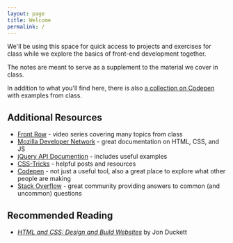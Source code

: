 ```yaml
---
layout: page
title: Welcome
permalink: /
---
```


We'll be using this space for quick access to projects and exercises for class while we explore the basics of front-end development together.

The notes are meant to serve as a supplement to the material we cover in class.

In addition to what you'll find here, there is also [a collection on Codepen](http://codepen.io/collection/ylGhq/) with examples from class.

Additional Resources
--------------------

* [Front Row](https://generalassemb.ly/online) - video series covering many topics from class
* [Mozilla Developer Network](https://developer.mozilla.org/en-US/) - great documentation on HTML, CSS, and JS
* [jQuery API Documention](http://api.jquery.com) - includes useful examples
* [CSS-Tricks](http://css-tricks.com) - helpful posts and resources
* [Codepen](http://codepen.io) - not just a useful tool, also a great place to explore what other people are making
* [Stack Overflow](http://stackoverflow.com) - great community providing answers to common (and uncommon) questions


Recommended Reading
-------------------

* [<cite>HTML and CSS: Design and Build Websites</cite>](http://www.htmlandcssbook.com) by Jon Duckett

